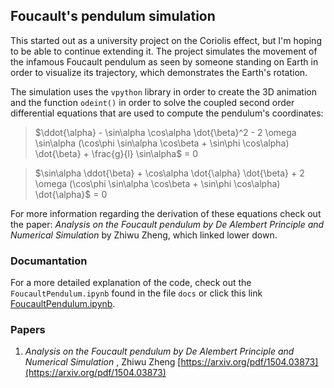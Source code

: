 ## Foucault's pendulum simulation
This started out as a university project on the Coriolis effect, but I'm hoping to be able to 
continue extending it. The project simulates the movement of the infamous Foucault pendulum as 
seen by someone standing on Earth in order to visualize its trajectory, which demonstrates the
Earth's rotation.

The simulation uses the <code>vpython</code> library in order to create the 3D animation and the 
function <code>odeint()</code> in order to solve the coupled second order differential equations
that are used to compute the pendulum's coordinates:
> $\ddot{\alpha}  -  \sin\alpha \cos\alpha \dot{\beta}^2  -  2 \omega \sin\alpha (\cos\phi 
 \sin\alpha \cos\beta + \sin\phi \cos\alpha) \dot{\beta}  +  \frac{g}{l} \sin\alpha$ = 0

> $\sin\alpha \ddot{\beta}  +  \cos\alpha  \dot{\alpha} \dot{\beta}  +  2 \omega 
 (\cos\phi \sin\alpha \cos\beta + \sin\phi \cos\alpha) \dot{\alpha}$ = 0

For more information regarding the derivation of these equations check out the paper: <i> Analysis 
on the Foucault pendulum by De Alembert Principle and Numerical Simulation </i> by Zhiwu Zheng, which
linked lower down.


### Documantation
For a more detailed explanation of the code, check out the <code>FoucaultPendulum.ipynb</code> found
in the file <code>docs</code> or click this link [FoucaultPendulum.ipynb](docs/FoucaultPendulum.ipynb).


### Papers
1. <i> Analysis on the Foucault pendulum by De Alembert Principle and Numerical Simulation </i>, Zhiwu Zheng [https://arxiv.org/pdf/1504.03873](https://arxiv.org/pdf/1504.03873)
